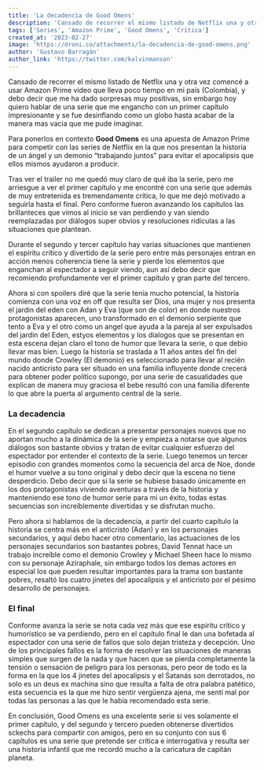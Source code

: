 ```yaml
---
title: 'La decadencia de Good Omens'
description: 'Cansado de recorrer el mismo listado de Netflix una y otra vez comencé a usar Amazon Prime video que lleva poco tiempo en mi país (Colombia), y debo decir que me ha dado sorpresas muy positivas, sin embargo hoy quiero hablar de una serie que me engancho con un primer capítulo impresionante y se fue desinflando como un globo hasta acabar de la manera mas vacia que me pude imaginar.'
tags: ['Series', 'Amazon Prime', 'Good Omens', 'Crítica']
created_at: '2023-02-27'
image: 'https://droni.co/attachments/la-decadencia-de-good-omens.png'
author: 'Gustavo Barragán'
author_link: 'https://twitter.com/kalvinmanson'
---
```

Cansado de recorrer el mismo listado de Netflix una y otra vez comencé a usar Amazon Prime video que lleva poco tiempo en mi país (Colombia), y debo decir que me ha dado sorpresas muy positivas, sin embargo hoy quiero hablar de una serie que me engancho con un primer capítulo impresionante y se fue desinflando como un globo hasta acabar de la manera mas vacia que me pude imaginar.

Para ponerlos en contexto **Good Omens** es una apuesta de Amazon Prime para competir con las series de Netflix en la que nos presentan la historia de un ángel y un demonio “trabajando juntos” para evitar el apocalipsis que ellos mismos ayudaron a producir.

Tras ver el trailer no me quedó muy claro de qué iba la serie, pero me arriesgue a ver el primer capítulo y me encontré con una serie que además de muy entretenida es tremendamente crítica, lo que me dejó motivado a seguirla hasta el final. Pero conforme fueron avanzando los capítulos las brillanteces que vimos al inicio se van perdiendo y van siendo reemplazadas por diálogos super obvios y resoluciones ridículas a las situaciones que plantean.

Durante el segundo y tercer capítulo hay varias situaciones que mantienen el espíritu crítico y divertido de la serie pero entre más personajes entran en acción menos coherencia tiene la serie y pierde los elementos que enganchan al espectador a seguir viendo, aun así debo decir que recomiendo profundamente ver el primer capítulo y gran parte del tercero.

Ahora si con spoilers diré que la serie tenía mucho potencial, la historia comienza con una voz en off que resulta ser Dios, una mujer y nos presenta el jardin del eden con Adan y Eva (que son de color) en donde nuestros protagonistas aparecen, uno transformado en el demonio serpiente que tento a Eva y el otro como un angel que ayuda a la pareja al ser expulsados del jardin del Eden, estyos elementos y los dialogos que se presentan en esta escena dejan claro el tono de humor que llevara la serie, o que debio llevar mas bien. Luego la historia se traslada a 11 años antes del fin del mundo donde Crowley (El demonio) es seleccionado para llevar al recién nacido anticristo para ser situado en una familia influyente donde crecerá para obtener poder político supongo, por una serie de casualidades que explican de manera muy graciosa el bebe resultó con una familia diferente lo que abre la puerta al argumento central de la serie.

### La decadencia

En el segundo capítulo se dedican a presentar personajes nuevos que no aportan mucho a la dinámica de la serie y empieza a notarse que algunos diálogos son bastante obvios y tratan de evitar cualquier esfuerzo del espectador por entender el contexto de la serie. Luego tenemos un tercer episodio con grandes momentos como la secuencia del arca de Noe, donde el humor vuelve a su tono original y debo decir que la escena no tiene desperdicio. Debo decir que si la serie se hubiese basado únicamente en los dos protagonistas viviendo aventuras a través de la historia y manteniendo ese tono de humor serie para mi un éxito, todas estas secuencias son increíblemente divertidas y se disfrutan mucho.

Pero ahora si hablamos de la decadencia, a partir del cuarto capítulo la historia se centra más en el anticristo (Adan) y en los personajes secundarios, y aquí debo hacer otro comentario, las actuaciones de los personajes secundarios son bastantes pobres, David Tennat hace un trabajo increíble como el demonio Crowley y Michael Sheen hace lo mismo con su personaje Aziraphale, sin embargo todos los demas actores en especial los que pueden resultar importantes para la trama son bastante pobres, resaltó los cuatro jinetes del apocalipsis y el anticristo por el pésimo desarrollo de personajes.

### El final

Conforme avanza la serie se nota cada vez más que ese espíritu crítico y humorístico se va perdiendo, pero en el capítulo final le dan una bofetada al espectador con una serie de fallos que solo dejan tristeza y decepción. Uno de los principales fallos es la forma de resolver las situaciones de maneras simples que surgen de la nada y que hacen que se pierda completamente la tensión o sensación de peligro para los personas, pero peor de todo es la forma en la que los 4 jinetes del apocalipsis y el Satanás son derrotados, no solo es un deus ex machina sino que resulta a falta de otra palabra patético, esta secuencia es la que me hizo sentir vergüenza ajena, me sentí mal por todas las personas a las que le había recomendado esta serie.

En conclusión, Good Omens es una excelente serie si ves solamente el primer capítulo, y del segundo y tercero pueden obtenerse divertidos sckechs para compartir con amigos, pero en su conjunto con sus 6 capítulos es una serie que pretende ser crítica e interrogativa y resulta ser una historia infantil que me recordó mucho a la caricatura de capitán planeta.
